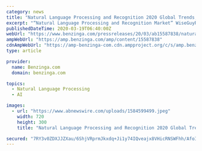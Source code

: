 ```yaml
---
category: news
title: "Natural Language Processing and Recognition 2020 Global Trends, Opportunities, Market Size, Share, Status, SWOT Analysis and Forecast to 2026"
excerpt: "“Natural Language Processing and Recognition Market” WiseGuyRerports.com Presents \"Global Natural Language Processing and Recognition Market Size, Status"
publishedDateTime: 2020-03-19T06:40:00Z
webUrl: "https://www.benzinga.com/pressreleases/20/03/ab15587838/natural-language-processing-and-recognition-2020-global-trends-opportunities-market-size-share-st"
ampWebUrl: "https://amp.benzinga.com/amp/content/15587838"
cdnAmpWebUrl: "https://amp-benzinga-com.cdn.ampproject.org/c/s/amp.benzinga.com/amp/content/15587838"
type: article

provider:
  name: Benzinga.com
  domain: benzinga.com

topics:
  - Natural Language Processing
  - AI

images:
  - url: "https://www.abnewswire.com/uploads/1584599499.jpeg"
    width: 720
    height: 300
    title: "Natural Language Processing and Recognition 2020 Global Trends, Opportunities, Market Size, Share, Status, SWOT Analysis and Forecast to 2026"

secured: "7RY3v0ZDXJJZXau/6ShjVRprmJkxdq+Ji1y74IQveajx8VHicRNSWFhh/AfoIj4HkGjuDdFBThIfn8o63OACRBrE/5iHrdiyiw7ZsaRp1463jTgM2CXbobRxpiC0RAYlRvtxpOpPz52vwbQ18bhgD/4ezX6AaMzBOUUjzRHCRalxsAOobYESrICD+zQvb/A86ERLvMVURzfTQ8BUeWWnnCup7gdHskqpiE3T9aE5O3g57n8D7Jk3vg41O/oKfBIUug9jGqEcjZjX0KevIvYGe5s7YUL8tr9vajXb9GniWpmVpYCr5zIPEMbhPgsuSg3R;KCkAGfUowQDreN2kq6ADqw=="
---
```


